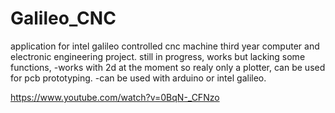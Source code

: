 # Galileo_CNC
application for intel galileo controlled cnc machine
third year computer and electronic engineering project. still in progress, works but lacking some functions,
-works with 2d at the moment so realy only a plotter, can be used for pcb prototyping.
-can be used with arduino or intel galileo. 

https://www.youtube.com/watch?v=0BqN-_CFNzo

